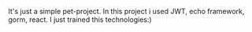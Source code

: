 It's just a simple pet-project. In this project i used JWT, echo framework, gorm, react. I just trained this technologies:)
